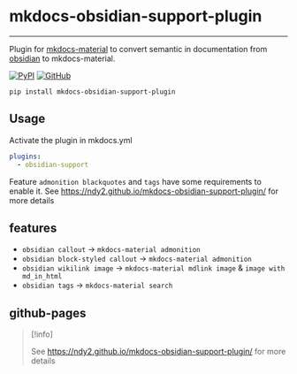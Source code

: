 # mkdocs-obsidian-support-plugin
---
Plugin for [mkdocs-material](https://squidfunk.github.io/mkdocs-material/) to convert semantic in documentation from [obsidian](https://obsidian.md/) to mkdocs-material.

[![PyPI](https://img.shields.io/pypi/v/mkdocs-obsidian-support-plugin)](https://pypi.org/project/mkdocs-obsidian-support-plugin/)
[![GitHub](https://img.shields.io/github/license/ndy2/mkdocs-obsidian-support-plugin)](https://github.com/ndy2/mkdocs-obsidian-support-plugin/blob/main/LICENSE.md)

```text
pip install mkdocs-obsidian-support-plugin
```

## Usage
Activate the plugin in mkdocs.yml 
```yaml
plugins:
  - obsidian-support
```

Feature `admonition blackquotes` and `tags` have some requirements to enable it.
See https://ndy2.github.io/mkdocs-obsidian-support-plugin/ for more details

## features 
-  `obsidian callout` -> `mkdocs-material admonition`
-  `obsidian block-styled callout` -> `mkdocs-material admonition`
-  `obsidian wikilink image` -> `mkdocs-material mdlink image` & `image with md_in_html`
-  `obsidian tags` -> `mkdocs-material search`

## github-pages

> [!info]
> 
> See https://ndy2.github.io/mkdocs-obsidian-support-plugin/ for more details

